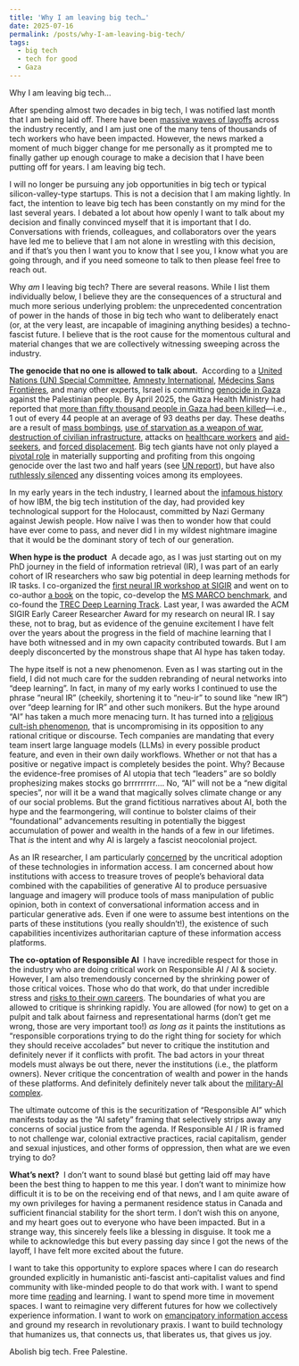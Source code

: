 ```yaml
---
title: 'Why I am leaving big tech…'
date: 2025-07-16
permalink: /posts/why-I-am-leaving-big-tech/
tags:
  - big tech
  - tech for good
  - Gaza
---
```


Why I am leaving big tech…

After spending almost two decades in big tech, I was notified last month that I am being laid off. There have been [massive waves of layoffs](https://techcrunch.com/2025/07/15/tech-layoffs-2025-list/) across the industry recently, and I am just one of the many tens of thousands of tech workers who have been impacted. However, the news marked a moment of much bigger change for me personally as it prompted me to finally gather up enough courage to make a decision that I have been putting off for years. I am leaving big tech.

I will no longer be pursuing any job opportunities in big tech or typical silicon-valley-type startups. This is not a decision that I am making lightly. In fact, the intention to leave big tech has been constantly on my mind for the last several years. I debated a lot about how openly I want to talk about my decision and finally convinced myself that it is important that I do. Conversations with friends, colleagues, and collaborators over the years have led me to believe that I am not alone in wrestling with this decision, and if that’s you then I want you to know that I see you, I know what you are going through, and if you need someone to talk to then please feel free to reach out.

Why _am_ I leaving big tech? There are several reasons. While I list them individually below, I believe they are the consequences of a structural and much more serious underlying problem: the unprecedented concentration of power in the hands of those in big tech who want to deliberately enact (or, at the very least, are incapable of imagining anything besides) a techno-fascist future. I believe that is the root cause for the momentous cultural and material changes that we are collectively witnessing sweeping across the industry.

**The genocide that no one is allowed to talk about.** &nbsp;According to a [United Nations (UN) Special Committee](https://archive.ph/20250410202716/https://www.un.org/unispal/document/un-special-committee-press-release-19nov24/), [Amnesty International](https://amnesty.ca/wp-content/uploads/2024/12/Amnesty-International-Gaza-Genocide-Report-December-4-2024.pdf), [Médecins Sans Frontières](https://msf.org.uk/issues/gaza-genocide), and many other experts, Israel is committing [genocide in Gaza]( https://en.wikipedia.org/wiki/Gaza_genocide) against the Palestinian people. By April 2025, the Gaza Health Ministry had reported that [more than fifty thousand people in Gaza had been killed](https://www.ochaopt.org/content/reported-impact-snapshot-gaza-strip-3-april-2025)—i.e., 1 out of every 44 people at an average of 93 deaths per day. These deaths are a result of [mass bombings](https://en.wikipedia.org/wiki/Israeli_bombing_of_the_Gaza_Strip), [use of starvation as a weapon of war](https://www.amnesty.org/en/latest/news/2025/07/gaza-evidence-points-to-israels-continued-use-of-starvation-to-inflict-genocide-against-palestinians/), [destruction of civilian infrastructure](https://www.hindrajabfoundation.org/news/targeting-life-itself-israels-systematic-destruction-of-civilian-infrastructure-in-gaza), attacks on [healthcare workers](https://www.msf.org/strikes-raids-and-incursions-year-relentless-attacks-healthcare-palestine) and [aid-seekers]( https://www.haaretz.com/israel-news/2025-06-27/ty-article-magazine/.premium/idf-soldiers-ordered-to-shoot-deliberately-at-unarmed-gazans-waiting-for-humanitarian-aid/00000197-ad8e-de01-a39f-ffbe33780000), and [forced displacement](https://www.hrw.org/report/2024/11/14/hopeless-starving-and-besieged/israels-forced-displacement-palestinians-gaza). Big tech giants have not only played a [pivotal role]( https://www.accessnow.org/gaza-genocide-big-tech/) in materially supporting and profiting from this ongoing genocide over the last two and half years (see [UN report](https://www.aljazeera.com/news/2025/7/1/un-report-lists-companies-complicit-in-israels-genocide-who-are-they)), but have also [ruthlessly silenced](https://www.washingtonpost.com/technology/2025/05/16/silicon-valley-workers-dissent-employment-layoffs-whistleblowers/) any dissenting voices among its employees.

In my early years in the tech industry, I learned about the [infamous history](https://en.wikipedia.org/wiki/IBM_and_the_Holocaust) of how IBM, the big tech institution of the day, had provided key technological support for the Holocaust, committed by Nazi Germany against Jewish people. How naïve I was then to wonder how that could have ever come to pass, and never did I in my wildest nightmare imagine that it would be the dominant story of tech of our generation.

**When hype is the product**  &nbsp;A decade ago, as I was just starting out on my PhD journey in the field of information retrieval (IR), I was part of an early cohort of IR researchers who saw big potential in deep learning methods for IR tasks. I co-organized the [first neural IR workshop at SIGIR](https://bhaskar-mitra.github.io/showpdf/?file=3053408.3053425) and went on to co-author [a book](https://www.nowpublishers.com/article/Details/INR-061) on the topic, co-develop the [MS MARCO benchmark](http://msmarco.org/), and co-found the [TREC Deep Learning Track](https://microsoft.github.io/msmarco/TREC-Deep-Learning). Last year, I was awarded the ACM SIGIR Early Career Researcher Award for my research on neural IR. I say these, not to brag, but as evidence of the genuine excitement I have felt over the years about the progress in the field of machine learning that I have both witnessed and in my own capacity contributed towards. But I am deeply disconcerted by the monstrous shape that AI hype has taken today.

The hype itself is not a new phenomenon. Even as I was starting out in the field, I did not much care for the sudden rebranding of neural networks into “deep learning”. In fact, in many of my early works I continued to use the phrase “neural IR” (cheekily, shortening it to “neu-ir” to sound like “new IR”) over “deep learning for IR” and other such monikers. But the hype around “AI” has taken a much more menacing turn. It has turned into a [religious cult-ish phenomenon](https://www.youtube.com/watch?v=6ovuMoW2EGk), that is uncompromising in its opposition to any rational critique or discourse. Tech companies are mandating that every team insert large language models (LLMs) in every possible product feature, and even in their own daily workflows. Whether or not that has a positive or negative impact is completely besides the point. Why? Because the evidence-free promises of AI utopia that tech “leaders” are so boldly prophesizing makes stocks go brrrrrrrrr…. No, “AI” will not be a “new digital species”, nor will it be a wand that magically solves climate change or any of our social problems. But the grand fictitious narratives about AI, both the hype and the fearmongering, will continue to bolster claims of their “foundational” advancements resulting in potentially the biggest accumulation of power and wealth in the hands of a few in our lifetimes. That _is_ the intent and why AI is largely a fascist neocolonial project.

As an IR researcher, I am particularly [concerned](https://bhaskar-mitra.github.io/showpdf/?file=978-3-031-73147-1_7) by the uncritical adoption of these technologies in information access. I am concerned about how institutions with access to treasure troves of people’s behavioral data combined with the capabilities of generative AI to produce persuasive language and imagery will produce tools of mass manipulation of public opinion, both in context of conversational information access and in particular generative ads. Even if one were to assume best intentions on the parts of these institutions (you really shouldn’t!), the existence of such capabilities incentivizes authoritarian capture of these information access platforms.

**The co-optation of Responsible AI** &nbsp;I have incredible respect for those in the industry who are doing critical work on Responsible AI / AI & society. However, I am also tremendously concerned by the shrinking power of those critical voices. Those who do that work, do that under incredible stress and [risks to their own careers](https://www.washingtonpost.com/technology/2023/03/30/tech-companies-cut-ai-ethics/). The boundaries of what you are allowed to critique is shrinking rapidly. You are allowed (for now) to get on a pulpit and talk about fairness and representational harms (don’t get me wrong, those are very important too!) _as long as_ it paints the institutions as “responsible corporations trying to do the right thing for society for which they should receive accolades” but never to critique the institution and definitely never if it conflicts with profit. The bad actors in your threat models must always be out there, never the institutions (i.e., the platform owners). Never critique the concentration of wealth and power in the hands of these platforms. And definitely definitely never talk about the [military-AI complex](https://www.techpolicy.press/booming-military-spending-on-ai-is-a-windfall-for-tech-and-a-blow-to-democracy/).

The ultimate outcome of this is the securitization of “Responsible AI” which manifests today as the “AI safety” framing that selectively strips away any concerns of social justice from the agenda. If Responsible AI / IR is framed to not challenge war, colonial extractive practices, racial capitalism, gender and sexual injustices, and other forms of oppression, then what are we even trying to do?
  
  
**What’s next?** &nbsp;I don’t want to sound blasé but getting laid off may have been the best thing to happen to me this year. I don’t want to minimize how difficult it is to be on the receiving end of that news, and I am quite aware of my own privileges for having a permanent residence status in Canada and sufficient financial stability for the short term. I don’t wish this on anyone, and my heart goes out to everyone who have been impacted. But in a strange way, this sincerely feels like a blessing in disguise. It took me a while to acknowledge this but every passing day since I got the news of the layoff, I have felt more excited about the future.

I want to take this opportunity to explore spaces where I can do research grounded explicitly in humanistic anti-fascist anti-capitalist values and find community with like-minded people to do that work with. I want to spend more time [reading](https://bhaskar-mitra.github.io/reading/) and learning. I want to spend more time in movement spaces. I want to reimagine very different futures for how we collectively experience information. I want to work on [emancipatory information access](https://www.youtube.com/watch?v=wK-nHCg_ZHg) and ground my research in revolutionary praxis. I want to build technology that humanizes us, that connects us, that liberates us, that gives us joy.
  
  
Abolish big tech. Free Palestine.
